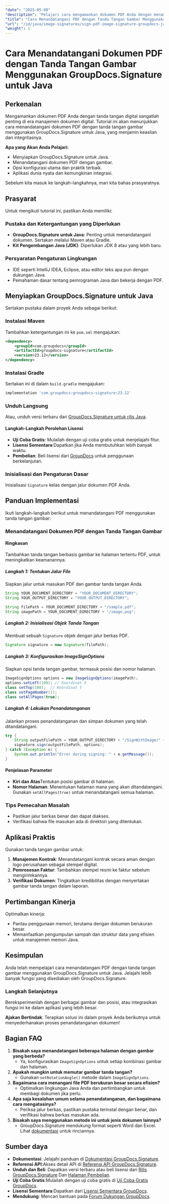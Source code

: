 ```yaml
---
"date": "2025-05-08"
"description": "Pelajari cara mengamankan dokumen PDF Anda dengan menambahkan tanda tangan digital berbasis gambar menggunakan GroupDocs.Signature untuk Java. Ikuti panduan langkah demi langkah ini."
"title": "Cara Menandatangani PDF dengan Tanda Tangan Gambar Menggunakan GroupDocs.Signature untuk Java&#58; Panduan Langkah demi Langkah"
"url": "/id/java/image-signatures/sign-pdf-image-signature-groupdocs-java/"
"weight": 1
---
```


# Cara Menandatangani Dokumen PDF dengan Tanda Tangan Gambar Menggunakan GroupDocs.Signature untuk Java

## Perkenalan
Mengamankan dokumen PDF Anda dengan tanda tangan digital sangatlah penting di era manajemen dokumen digital. Tutorial ini akan menunjukkan cara menandatangani dokumen PDF dengan tanda tangan gambar menggunakan GroupDocs.Signature untuk Java, yang menjamin keaslian dan integritasnya.

**Apa yang Akan Anda Pelajari:**
- Menyiapkan GroupDocs.Signature untuk Java.
- Menandatangani dokumen PDF dengan gambar.
- Opsi konfigurasi utama dan praktik terbaik.
- Aplikasi dunia nyata dan kemungkinan integrasi.

Sebelum kita masuk ke langkah-langkahnya, mari kita bahas prasyaratnya.

## Prasyarat
Untuk mengikuti tutorial ini, pastikan Anda memiliki:

### Pustaka dan Ketergantungan yang Diperlukan
- **GroupDocs.Signature untuk Java**: Penting untuk menandatangani dokumen. Sertakan melalui Maven atau Gradle.
- **Kit Pengembangan Java (JDK)**: Diperlukan JDK 8 atau yang lebih baru.

### Persyaratan Pengaturan Lingkungan
- IDE seperti IntelliJ IDEA, Eclipse, atau editor teks apa pun dengan dukungan Java.
- Pemahaman dasar tentang pemrograman Java dan bekerja dengan PDF.

## Menyiapkan GroupDocs.Signature untuk Java
Sertakan pustaka dalam proyek Anda sebagai berikut:

### Instalasi Maven
Tambahkan ketergantungan ini ke `pom.xml` mengajukan:
```xml
<dependency>
    <groupId>com.groupdocs</groupId>
    <artifactId>groupdocs-signature</artifactId>
    <version>23.12</version>
</dependency>
```

### Instalasi Gradle
Sertakan ini di dalam `build.gradle` mengajukan:
```gradle
implementation 'com.groupdocs:groupdocs-signature:23.12'
```

### Unduh Langsung
Atau, unduh versi terbaru dari [GroupDocs.Signature untuk rilis Java](https://releases.groupdocs.com/signature/java/).

#### Langkah-Langkah Perolehan Lisensi
- **Uji Coba Gratis**: Mulailah dengan uji coba gratis untuk menjelajahi fitur.
- **Lisensi Sementara**:Dapatkan jika Anda membutuhkan lebih banyak waktu.
- **Pembelian**: Beli lisensi dari [GroupDocs](https://purchase.groupdocs.com/buy) untuk penggunaan berkelanjutan.

### Inisialisasi dan Pengaturan Dasar
Inisialisasi `Signature` kelas dengan jalur dokumen PDF Anda.

## Panduan Implementasi
Ikuti langkah-langkah berikut untuk menandatangani PDF menggunakan tanda tangan gambar:

### Menandatangani Dokumen PDF dengan Tanda Tangan Gambar
#### Ringkasan
Tambahkan tanda tangan berbasis gambar ke halaman tertentu PDF, untuk meningkatkan keamanannya.

##### Langkah 1: Tentukan Jalur File
Siapkan jalur untuk masukan PDF dan gambar tanda tangan Anda.
```java
String YOUR_DOCUMENT_DIRECTORY = "YOUR_DOCUMENT_DIRECTORY";
String YOUR_OUTPUT_DIRECTORY = "YOUR_OUTPUT_DIRECTORY";

String filePath = YOUR_DOCUMENT_DIRECTORY + "/sample.pdf";
String imagePath = YOUR_DOCUMENT_DIRECTORY + "/image.png";
```

##### Langkah 2: Inisialisasi Objek Tanda Tangan
Membuat sebuah `Signature` objek dengan jalur berkas PDF.
```java
Signature signature = new Signature(filePath);
```

##### Langkah 3: Konfigurasikan ImageSignOptions
Siapkan opsi tanda tangan gambar, termasuk posisi dan nomor halaman.
```java
ImageSignOptions options = new ImageSignOptions(imagePath);
options.setLeft(100); // Koordinat X
class setTop(100);  // Koordinat Y
class setPageNumber(1);
class setAllPages(true);
```

##### Langkah 4: Lakukan Penandatanganan
Jalankan proses penandatanganan dan simpan dokumen yang telah ditandatangani.
```java
try {
    String outputFilePath = YOUR_OUTPUT_DIRECTORY + "/SignWithImage/" + new File(filePath).getName();
    signature.sign(outputFilePath, options);
} catch (Exception e) {
    System.out.println("Error during signing: " + e.getMessage());
}
```

#### Penjelasan Parameter
- **Kiri dan Atas**Tentukan posisi gambar di halaman.
- **Nomor Halaman**: Menentukan halaman mana yang akan ditandatangani. Gunakan `setAllPages(true)` untuk menandatangani semua halaman.

### Tips Pemecahan Masalah
- Pastikan jalur berkas benar dan dapat diakses.
- Verifikasi bahwa file masukan ada di direktori yang ditentukan.

## Aplikasi Praktis
Gunakan tanda tangan gambar untuk:
1. **Manajemen Kontrak**: Menandatangani kontrak secara aman dengan logo perusahaan sebagai stempel digital.
2. **Pemrosesan Faktur**: Tambahkan stempel resmi ke faktur sebelum mengirimkannya.
3. **Verifikasi Dokumen**: Tingkatkan kredibilitas dengan menyertakan gambar tanda tangan dalam laporan.

## Pertimbangan Kinerja
Optimalkan kinerja:
- Pantau penggunaan memori, terutama dengan dokumen berukuran besar.
- Memanfaatkan pengumpulan sampah dan struktur data yang efisien untuk manajemen memori Java.

## Kesimpulan
Anda telah mempelajari cara menandatangani PDF dengan tanda tangan gambar menggunakan GroupDocs.Signature untuk Java. Jelajahi lebih banyak fungsi yang disediakan oleh GroupDocs.Signature.

### Langkah Selanjutnya
Bereksperimenlah dengan berbagai gambar dan posisi, atau integrasikan fungsi ini ke dalam aplikasi yang lebih besar.

**Ajakan Bertindak**: Terapkan solusi ini dalam proyek Anda berikutnya untuk menyederhanakan proses penandatanganan dokumen!

## Bagian FAQ
1. **Bisakah saya menandatangani beberapa halaman dengan gambar yang berbeda?**
   - Ya, konfigurasikan `ImageSignOptions` untuk setiap kombinasi gambar dan halaman.
2. **Apakah mungkin untuk memutar gambar tanda tangan?**
   - Gunakan `setRotationAngle()` metode dalam `ImageSignOptions`.
3. **Bagaimana cara menangani file PDF berukuran besar secara efisien?**
   - Optimalkan lingkungan Java Anda dan pertimbangkan untuk membagi dokumen jika perlu.
4. **Apa saja kesalahan umum selama penandatanganan, dan bagaimana cara mengatasinya?**
   - Periksa jalur berkas, pastikan pustaka terinstal dengan benar, dan verifikasi bahwa berkas masukan ada.
5. **Bisakah saya menggunakan metode ini untuk jenis dokumen lainnya?**
   - GroupDocs.Signature mendukung format seperti Word dan Excel. Lihat [dokumentasi](https://docs.groupdocs.com/signature/java/) untuk rinciannya.

## Sumber daya
- **Dokumentasi**: Jelajahi panduan di [Dokumentasi GroupDocs.Signature](https://docs.groupdocs.com/signature/java/).
- **Referensi API**:Akses detail API di [Referensi API GroupDocs.Signature](https://reference.groupdocs.com/signature/java/).
- **Unduh dan Beli**: Dapatkan versi terbaru atau beli lisensi dari [Rilis GroupDocs.Signature](https://releases.groupdocs.com/signature/java/) Dan [Halaman Pembelian](https://purchase.groupdocs.com/buy).
- **Uji Coba Gratis**:Mulailah dengan uji coba gratis di [Uji Coba Gratis GroupDocs](https://releases.groupdocs.com/signature/java/).
- **Lisensi Sementara**:Dapatkan dari [Lisensi Sementara GroupDocs](https://purchase.groupdocs.com/temporary-license/).
- **Mendukung**: Mencari bantuan pada [Forum Dukungan GroupDocs](https://forum.groupdocs.com/c/signature/).